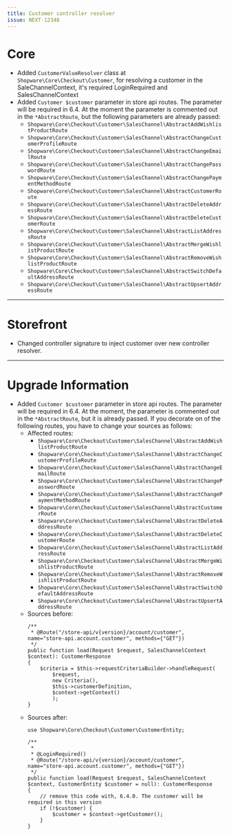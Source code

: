 ```yaml
---
title: Customer controller resolver
issue: NEXT-12348
---
```

# Core
* Added `CustomerValueResolver` class at `Shopware\Core\Checkout\Customer`, for resolving a customer in the SaleChannelContext, it's required LoginRequired and SalesChannelContext
* Added `Customer $customer` parameter in store api routes. The parameter will be required in 6.4. At the moment the parameter is commented out in the `*AbstractRoute`, but the following parameters are already passed:
    * `Shopware\Core\Checkout\Customer\SalesChannel\AbstractAddWishlistProductRoute`
    * `Shopware\Core\Checkout\Customer\SalesChannel\AbstractChangeCustomerProfileRoute`
    * `Shopware\Core\Checkout\Customer\SalesChannel\AbstractChangeEmailRoute`
    * `Shopware\Core\Checkout\Customer\SalesChannel\AbstractChangePasswordRoute`
    * `Shopware\Core\Checkout\Customer\SalesChannel\AbstractChangePaymentMethodRoute`
    * `Shopware\Core\Checkout\Customer\SalesChannel\AbstractCustomerRoute`
    * `Shopware\Core\Checkout\Customer\SalesChannel\AbstractDeleteAddressRoute`
    * `Shopware\Core\Checkout\Customer\SalesChannel\AbstractDeleteCustomerRoute`
    * `Shopware\Core\Checkout\Customer\SalesChannel\AbstractListAddressRoute`
    * `Shopware\Core\Checkout\Customer\SalesChannel\AbstractMergeWishlistProductRoute`
    * `Shopware\Core\Checkout\Customer\SalesChannel\AbstractRemoveWishlistProductRoute`
    * `Shopware\Core\Checkout\Customer\SalesChannel\AbstractSwitchDefaultAddressRoute`
    * `Shopware\Core\Checkout\Customer\SalesChannel\AbstractUpsertAddressRoute`
___
# Storefront
* Changed controller signature to inject customer over new controller resolver.
___
# Upgrade Information
* Added `Customer $customer` parameter in store api routes. The parameter will be required in 6.4. At the moment, the parameter is commented out in the `*AbstractRoute`, but it is already passed. If you decorate on of the following routes, you have to change your sources as follows:
    * Affected routes:
        * `Shopware\Core\Checkout\Customer\SalesChannel\AbstractAddWishlistProductRoute`
        * `Shopware\Core\Checkout\Customer\SalesChannel\AbstractChangeCustomerProfileRoute`
        * `Shopware\Core\Checkout\Customer\SalesChannel\AbstractChangeEmailRoute`
        * `Shopware\Core\Checkout\Customer\SalesChannel\AbstractChangePasswordRoute`
        * `Shopware\Core\Checkout\Customer\SalesChannel\AbstractChangePaymentMethodRoute`
        * `Shopware\Core\Checkout\Customer\SalesChannel\AbstractCustomerRoute`
        * `Shopware\Core\Checkout\Customer\SalesChannel\AbstractDeleteAddressRoute`
        * `Shopware\Core\Checkout\Customer\SalesChannel\AbstractDeleteCustomerRoute`
        * `Shopware\Core\Checkout\Customer\SalesChannel\AbstractListAddressRoute`
        * `Shopware\Core\Checkout\Customer\SalesChannel\AbstractMergeWishlistProductRoute`
        * `Shopware\Core\Checkout\Customer\SalesChannel\AbstractRemoveWishlistProductRoute`
        * `Shopware\Core\Checkout\Customer\SalesChannel\AbstractSwitchDefaultAddressRoute`
        * `Shopware\Core\Checkout\Customer\SalesChannel\AbstractUpsertAddressRoute`
    * Sources before:
        ```
        /**
         * @Route("/store-api/v{version}/account/customer", name="store-api.account.customer", methods={"GET"})
         */
        public function load(Request $request, SalesChannelContext $context): CustomerResponse
        {
            $criteria = $this->requestCriteriaBuilder->handleRequest(
                $request,
                new Criteria(),
                $this->customerDefinition,
                $context->getContext()
                );
        }      
        ```
    * Sources after:
        ```
        use Shopware\Core\Checkout\Customer\CustomerEntity;

        /**
         * 
         * @LoginRequired()
         * @Route("/store-api/v{version}/account/customer", name="store-api.account.customer", methods={"GET"})
         */
        public function load(Request $request, SalesChannelContext $context, CustomerEntity $customer = null): CustomerResponse
        {
            // remove this code with, 6.4.0. The customer will be required in this version
            if (!$customer) {
                $customer = $context->getCustomer();
            }
        }
        ```
